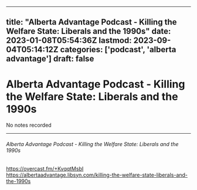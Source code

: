 
---
title: "Alberta Advantage Podcast - Killing the Welfare State: Liberals and the 1990s"
date: 2023-01-08T05:54:36Z
lastmod: 2023-09-04T05:14:12Z
categories: ['podcast', 'alberta advantage']
draft: false
---


# Alberta Advantage Podcast - Killing the Welfare State: Liberals and the 1990s

No notes recorded

- - -
###### Alberta Advantage Podcast - Killing the Welfare State: Liberals and the 1990s

https://overcast.fm/+KvqqtMsbI  
https://albertaadvantage.libsyn.com/killing-the-welfare-state-liberals-and-the-1990s

<!-- #public #podcast #alberta advantage# -->

<!-- {BearID:0D371186-16C2-4143-9456-AA836B580230-28016-00002D97DB6E552E} -->
